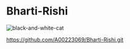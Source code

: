 # Bharti-Rishi

![black-and-white-cat](https://user-images.githubusercontent.com/66094357/83354105-99cb6900-a374-11ea-8c08-8e44698f47e0.jpg)

https://github.com/A00223069/Bharti-Rishi.git
